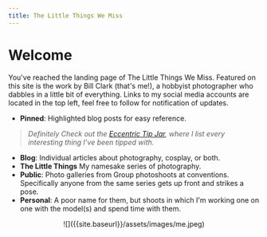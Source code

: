```yaml
---
title: The Little Things We Miss
---
```


# Welcome

You've reached the landing page of The Little Things We Miss. Featured on this site is the work by Bill Clark (that's me!), a hobbyist photographer who dabbles in a little bit of everything. Links to my social media accounts are located in the top left, feel free to follow for notification of updates. 

* **Pinned**: Highlighted blog posts for easy reference. 
> *Definitely Check out the [Eccentric Tip Jar](http://127.0.0.1:4000/blog/2017/07/22/shoot-faq.html#the-eccentric-tip-jar), where I list every interesting thing I've been tipped with.* 
* **Blog**: Individual articles about photography, cosplay, or both.
* **The Little Things** My namesake series of photography.
* **Public**: Photo galleries from Group photoshoots at conventions. Specifically anyone from the same series gets up front and strikes a pose.
* **Personal**: A poor name for them, but shoots in which I'm working one on one with the model(s) and spend time with them. 

<div style="text-align:center" markdown="1">
![]({{site.baseurl}}/assets/images/me.jpeg)
</div>
